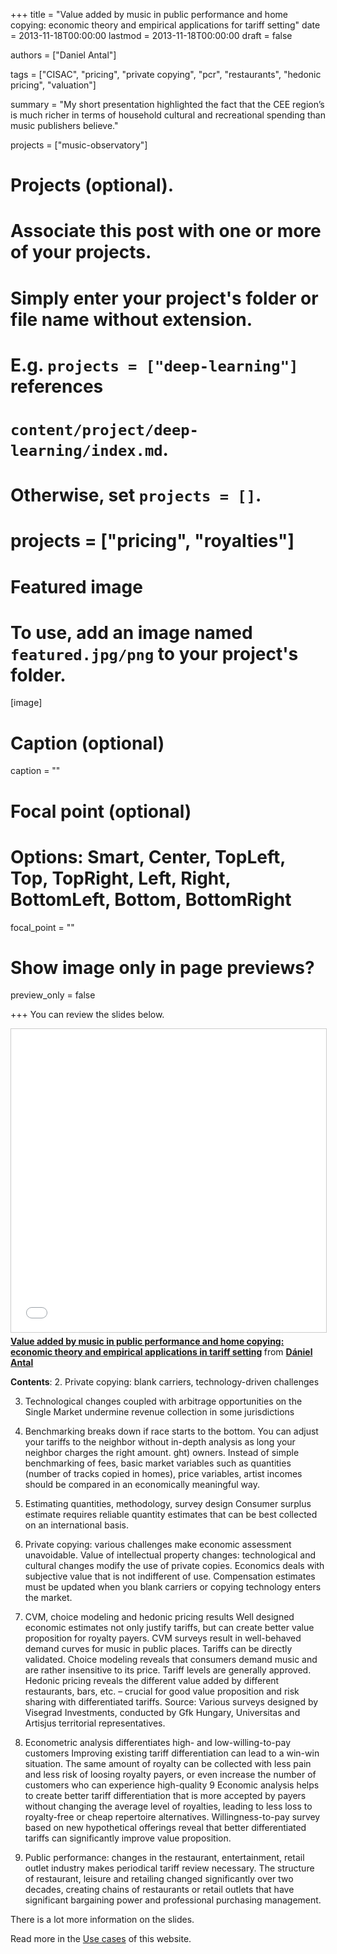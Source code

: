 +++
title = "Value added by music in public performance and home copying: economic theory and empirical applications for tariff setting"
date = 2013-11-18T00:00:00
lastmod = 2013-11-18T00:00:00
draft = false

authors = ["Daniel Antal"]

tags = ["CISAC", "pricing", "private copying", "pcr", "restaurants", "hedonic pricing", "valuation"]

summary = "My short presentation highlighted the fact that the CEE region’s is much richer in terms of household cultural and recreational spending than music publishers believe."

projects = ["music-observatory"]

# Projects (optional).
#   Associate this post with one or more of your projects.
#   Simply enter your project's folder or file name without extension.
#   E.g. `projects = ["deep-learning"]` references 
#   `content/project/deep-learning/index.md`.
#   Otherwise, set `projects = []`.
# projects = ["pricing", "royalties"]

# Featured image
# To use, add an image named `featured.jpg/png` to your project's folder. 
[image]
  # Caption (optional)
  caption = ""

  # Focal point (optional)
  # Options: Smart, Center, TopLeft, Top, TopRight, Left, Right, BottomLeft, Bottom, BottomRight
  focal_point = ""

  # Show image only in page previews?
  preview_only = false


+++
You can review the slides below.

<iframe src="//www.slideshare.net/slideshow/embed_code/key/MPGDNcEefEU04I" width="595" height="485" frameborder="0" marginwidth="0" marginheight="0" scrolling="no" style="border:1px solid #CCC; border-width:1px; margin-bottom:5px; max-width: 100%;" allowfullscreen> </iframe> <div style="margin-bottom:5px"> <strong> <a href="//www.slideshare.net/antaldaniel/sgeur13-1037-dantal" title="Value added by music in public performance and home copying: economic theory and empirical applications in tariff setting" target="_blank">Value added by music in public performance and home copying: economic theory and empirical applications in tariff setting</a> </strong> from <strong><a href="//www.slideshare.net/antaldaniel" target="_blank">Dániel Antal</a></strong> </div>

**Contents**:
2. Private copying: blank carriers, technology-driven challenges 

3. Technological changes coupled with arbitrage opportunities on the Single Market undermine revenue collection in some jurisdictions

4. Benchmarking breaks down if race starts to the bottom. You can adjust your tariffs to the neighbor without in-depth analysis as long your neighbor charges the right amount. ght) owners. Instead of simple benchmarking of fees, basic market variables such as quantities (number of tracks copied in homes), price variables, artist incomes should be compared in an economically meaningful way.

5. Estimating quantities, methodology, survey design Consumer surplus estimate requires reliable quantity estimates that can be best collected on an international basis.

6. Private copying: various challenges make economic assessment unavoidable. Value of intellectual property changes: technological and cultural changes modify the use of private copies. Economics deals with subjective value that is not indifferent of use. Compensation estimates must be updated when you blank carriers or copying technology enters the market. 

8. CVM, choice modeling and hedonic pricing results Well designed economic estimates not only justify tariffs, but can create better value proposition for royalty payers. CVM surveys result in well-behaved demand curves for music in public places. Tariffs can be directly validated. Choice modeling reveals that consumers demand music and are rather insensitive to its price. Tariff levels are generally approved. Hedonic pricing reveals the different value added by different restaurants, bars, etc. – crucial for good value proposition and risk sharing with differentiated tariffs. Source: Various surveys designed by Visegrad Investments, conducted by Gfk Hungary, Universitas and Artisjus territorial representatives.

9. Econometric analysis differentiates high- and low-willing-to-pay customers Improving existing tariff differentiation can lead to a win-win situation. The same amount of royalty can be collected with less pain and less risk of loosing royalty payers, or even increase the number of customers who can experience high-quality 9 Economic analysis helps to create better tariff differentiation that is more accepted by payers without changing the average level of royalties, leading to less loss to royalty-free or cheap repertoire alternatives. Willingness-to-pay survey based on new hypothetical offerings reveal that better differentiated tariffs can significantly improve value proposition.

10. Public performance: changes in the restaurant, entertainment, retail outlet industry makes periodical tariff review necessary. The structure of restaurant, leisure and retailing changed significantly over two decades, creating chains of restaurants or retail outlets that have significant bargaining power and professional purchasing management. 

There is a lot more information on the slides. 

Read more in the [Use cases](./usecase/) of this website.
